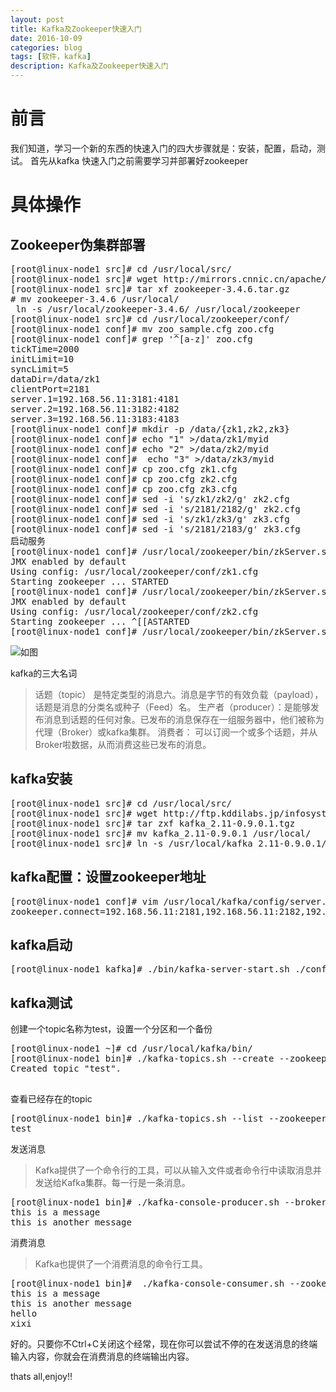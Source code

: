 ```yaml
---
layout: post
title: Kafka及Zookeeper快速入门
date: 2016-10-09
categories: blog
tags: [软件，kafka]
description: Kafka及Zookeeper快速入门
---
```


# 前言

我们知道，学习一个新的东西的快速入门的四大步骤就是：安装，配置，启动，测试。
首先从kafka 快速入门之前需要学习并部署好zookeeper

# 具体操作

## Zookeeper伪集群部署

<pre>
[root@linux-node1 src]# cd /usr/local/src/
[root@linux-node1 src]# wget http://mirrors.cnnic.cn/apache/zookeeper/zookeeper-3.4.6/zookeeper-3.4.6.tar.gz
[root@linux-node1 src]# tar xf zookeeper-3.4.6.tar.gz 
# mv zookeeper-3.4.6 /usr/local/
 ln -s /usr/local/zookeeper-3.4.6/ /usr/local/zookeeper
[root@linux-node1 src]# cd /usr/local/zookeeper/conf/
[root@linux-node1 conf]# mv zoo_sample.cfg zoo.cfg
[root@linux-node1 conf]# grep '^[a-z]' zoo.cfg
tickTime=2000
initLimit=10
syncLimit=5
dataDir=/data/zk1
clientPort=2181
server.1=192.168.56.11:3181:4181
server.2=192.168.56.11:3182:4182
server.3=192.168.56.11:3183:4183
[root@linux-node1 conf]# mkdir -p /data/{zk1,zk2,zk3}
[root@linux-node1 conf]# echo "1" >/data/zk1/myid
[root@linux-node1 conf]# echo "2" >/data/zk2/myid
[root@linux-node1 conf]#  echo "3" >/data/zk3/myid
[root@linux-node1 conf]# cp zoo.cfg zk1.cfg
[root@linux-node1 conf]# cp zoo.cfg zk2.cfg
[root@linux-node1 conf]# cp zoo.cfg zk3.cfg
[root@linux-node1 conf]# sed -i 's/zk1/zk2/g' zk2.cfg
[root@linux-node1 conf]# sed -i 's/2181/2182/g' zk2.cfg
[root@linux-node1 conf]# sed -i 's/zk1/zk3/g' zk3.cfg
[root@linux-node1 conf]# sed -i 's/2181/2183/g' zk3.cfg
启动服务
[root@linux-node1 conf]# /usr/local/zookeeper/bin/zkServer.sh start /usr/local/zookeeper/conf/zk1.cfg
JMX enabled by default
Using config: /usr/local/zookeeper/conf/zk1.cfg
Starting zookeeper ... STARTED
[root@linux-node1 conf]# /usr/local/zookeeper/bin/zkServer.sh start /usr/local/zookeeper/conf/zk2.cfg
JMX enabled by default
Using config: /usr/local/zookeeper/conf/zk2.cfg
Starting zookeeper ... ^[[ASTARTED
[root@linux-node1 conf]# /usr/local/zookeeper/bin/zkServer.sh start /usr/local/zookeeper/conf/zk3.cfg
</pre>

![如图](http://7xwp9m.com1.z0.glb.clouddn.com/kafka.png_jixuege)

kafka的三大名词
>话题（topic） 是特定类型的消息六。消息是字节的有效负载（payload），话题是消息的分类名或种子（Feed）名。
生产者（producer）：是能够发布消息到话题的任何对象。已发布的消息保存在一组服务器中，他们被称为代理（Broker）或kafka集群。
消费者： 可以订阅一个或多个话题，并从Broker啦数据，从而消费这些已发布的消息。

## kafka安装

<pre>
[root@linux-node1 src]# cd /usr/local/src/
[root@linux-node1 src]# wget http://ftp.kddilabs.jp/infosystems/apache/kafka/0.9.0.1/kafka_2.11-0.9.0.1.tgz
[root@linux-node1 src]# tar zxf kafka_2.11-0.9.0.1.tgz 
[root@linux-node1 src]# mv kafka_2.11-0.9.0.1 /usr/local/
[root@linux-node1 src]# ln -s /usr/local/kafka_2.11-0.9.0.1/ /usr/local/kafka
</pre>

## kafka配置：设置zookeeper地址

<pre>
[root@linux-node1 conf]# vim /usr/local/kafka/config/server.properties
zookeeper.connect=192.168.56.11:2181,192.168.56.11:2182,192.168.56.11:2183
</pre>

## kafka启动

<pre>
[root@linux-node1 kafka]# ./bin/kafka-server-start.sh ./config/server.properties 
</pre>

## kafka测试

创建一个topic名称为test，设置一个分区和一个备份
<pre>
[root@linux-node1 ~]# cd /usr/local/kafka/bin/
[root@linux-node1 bin]# ./kafka-topics.sh --create --zookeeper 192.168.56.11:2181 --replication-factor 1 --partitions 1 --topic test
Created topic "test".

</pre>


查看已经存在的topic
<pre>
[root@linux-node1 bin]# ./kafka-topics.sh --list --zookeeper 192.168.56.11:2181
test
</pre>

发送消息
>Kafka提供了一个命令行的工具，可以从输入文件或者命令行中读取消息并发送给Kafka集群。每一行是一条消息。
<pre>
[root@linux-node1 bin]# ./kafka-console-producer.sh --broker-list 192.168.56.11:9092 --topic test
this is a message
this is another message
</pre>


消费消息
>Kafka也提供了一个消费消息的命令行工具。

<pre>
[root@linux-node1 bin]#  ./kafka-console-consumer.sh --zookeeper 192.168.56.11:2181 --topic test --from-beginning
this is a message
this is another message
hello
xixi
</pre>

 好的。只要你不Ctrl+C关闭这个经常，现在你可以尝试不停的在发送消息的终端输入内容，你就会在消费消息的终端输出内容。

thats all,enjoy!!